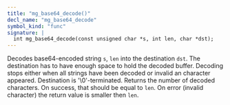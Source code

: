 ```yaml
---
title: "mg_base64_decode()"
decl_name: "mg_base64_decode"
symbol_kind: "func"
signature: |
  int mg_base64_decode(const unsigned char *s, int len, char *dst);
---
```


Decodes base64-encoded string `s`, `len` into the destination `dst`.
The destination has to have enough space to hold the decoded buffer.
Decoding stops either when all strings have been decoded or invalid an
character appeared.
Destination is '\0'-terminated.
Returns the number of decoded characters. On success, that should be equal to
`len`. On error (invalid character) the return value is smaller then `len`. 

